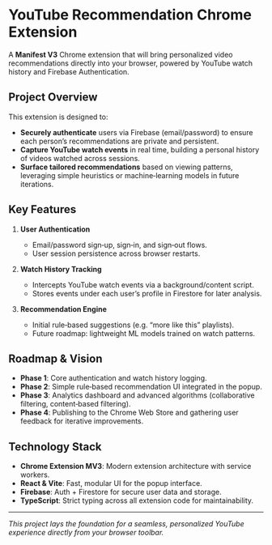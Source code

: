 # YouTube Recommendation Chrome Extension

A **Manifest V3** Chrome extension that will bring personalized video recommendations directly into your browser, powered by YouTube watch history and Firebase Authentication.

## Project Overview

This extension is designed to:

* **Securely authenticate** users via Firebase (email/password) to ensure each person’s recommendations are private and persistent.
* **Capture YouTube watch events** in real time, building a personal history of videos watched across sessions.
* **Surface tailored recommendations** based on viewing patterns, leveraging simple heuristics or machine‑learning models in future iterations.

## Key Features

1. **User Authentication**

   * Email/password sign‑up, sign‑in, and sign‑out flows.
   * User session persistence across browser restarts.

2. **Watch History Tracking**

   * Intercepts YouTube watch events via a background/content script.
   * Stores events under each user’s profile in Firestore for later analysis.

3. **Recommendation Engine**

   * Initial rule‑based suggestions (e.g. “more like this” playlists).
   * Future roadmap: lightweight ML models trained on watch patterns.

## Roadmap & Vision

* **Phase 1**: Core authentication and watch history logging.
* **Phase 2**: Simple rule‑based recommendation UI integrated in the popup.
* **Phase 3**: Analytics dashboard and advanced algorithms (collaborative filtering, content‑based filtering).
* **Phase 4**: Publishing to the Chrome Web Store and gathering user feedback for iterative improvements.

## Technology Stack

* **Chrome Extension MV3**: Modern extension architecture with service workers.
* **React & Vite**: Fast, modular UI for the popup interface.
* **Firebase**: Auth + Firestore for secure user data and storage.
* **TypeScript**: Strict typing across all extension code for maintainability.

---

*This project lays the foundation for a seamless, personalized YouTube experience directly from your browser toolbar.*
